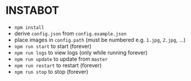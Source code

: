 # INSTABOT

- `npm install`
- derive `config.json` from `config.example.json`
- place images in `config.path` (must be numbered e.g. `1.jpg`, `2.jpg`, ...)
- `npm run start` to start (forever)
- `npm run logs` to view logs (only while running forever)
- `npm run update` to update from `master`
- `npm run restart` to restart (forever)
- `npm run stop` to stop (forever)
